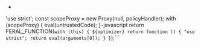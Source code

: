 - ```javascript
'use strict';
const scopeProxy = new Proxy(null, policyHandler);
with (scopeProxy) {
  eval(untrustedCode);
}```
    - ```javascript
return FERAL_FUNCTION(`
  with (this) {
    ${optimizer}
    return function () {
      "use strict";
      return eval(arguments[0]);
    }
  }
`);```
